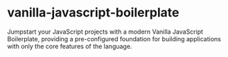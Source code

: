 # vanilla-javascript-boilerplate
Jumpstart your JavaScript projects with a modern Vanilla JavaScript Boilerplate, providing a pre-configured foundation for building applications with only the core features of the language.
